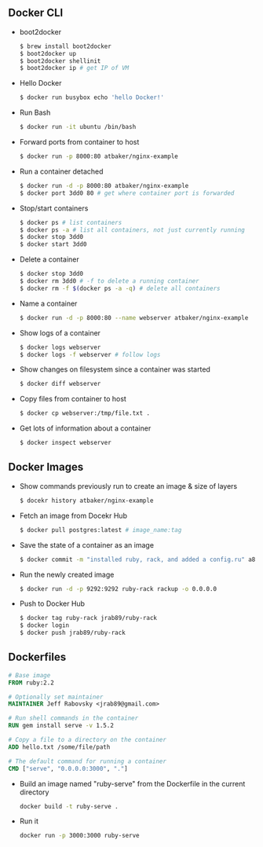 ## Docker CLI

* boot2docker

  ```bash
  $ brew install boot2docker
  $ boot2docker up
  $ boot2docker shellinit
  $ boot2docker ip # get IP of VM
  ```

* Hello Docker

  ```bash
  $ docker run busybox echo 'hello Docker!'
  ```

* Run Bash

  ```bash
  $ docker run -it ubuntu /bin/bash
  ```

* Forward ports from container to host

  ```bash
  $ docker run -p 8000:80 atbaker/nginx-example
  ```

* Run a container detached

  ```bash
  $ docker run -d -p 8000:80 atbaker/nginx-example
  $ docker port 3dd0 80 # get where container port is forwarded
  ```

* Stop/start containers

  ```bash
  $ docker ps # list containers
  $ docker ps -a # list all containers, not just currently running
  $ docker stop 3dd0
  $ docker start 3dd0
  ```

* Delete a container

  ```bash
  $ docker stop 3dd0
  $ docker rm 3dd0 # -f to delete a running container
  $ docker rm -f $(docker ps -a -q) # delete all containers
  ```

* Name a container

  ```bash
  $ docker run -d -p 8000:80 --name webserver atbaker/nginx-example
  ```

* Show logs of a container

  ```bash
  $ docker logs webserver
  $ docker logs -f webserver # follow logs
  ```

* Show changes on filesystem since a container was started

  ```bash
  $ docker diff webserver
  ```

* Copy files from container to host

  ```bash
  $ docker cp webserver:/tmp/file.txt .
  ```

* Get lots of information about a container

  ```bash
  $ docker inspect webserver
  ```

## Docker Images

* Show commands previously run to create an image & size of layers

  ```bash
  $ docekr history atbaker/nginx-example
  ```

* Fetch an image from Docekr Hub

  ```bash
  $ docker pull postgres:latest # image_name:tag
  ```

* Save the state of a container as an image

  ```bash
  $ docker commit -m "installed ruby, rack, and added a config.ru" a88c ruby-rack
  ```

* Run the newly created image

  ```bash
  $ docker run -d -p 9292:9292 ruby-rack rackup -o 0.0.0.0
  ```

* Push to Docker Hub

  ```bash
  $ docker tag ruby-rack jrab89/ruby-rack
  $ docker login
  $ docker push jrab89/ruby-rack
  ```

## Dockerfiles

```Dockerfile
# Base image
FROM ruby:2.2

# Optionally set maintainer
MAINTAINER Jeff Rabovsky <jrab89@gmail.com>

# Run shell commands in the container
RUN gem install serve -v 1.5.2

# Copy a file to a directory on the container
ADD hello.txt /some/file/path

# The default command for running a container
CMD ["serve", "0.0.0.0:3000", "."]
```

* Build an image named "ruby-serve" from the Dockerfile in the current directory

  ```bash
  docker build -t ruby-serve .
  ```
* Run it

  ```bash
  docker run -p 3000:3000 ruby-serve
  ```
